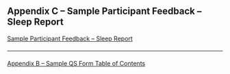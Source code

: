## Appendix C – Sample Participant Feedback – Sleep Report

<a href=":files_path:/forms" class="btn btn-primary btn-large">
  <span class="glyphicon glyphicon-file"></span>
  Sample Participant Feedback – Sleep Report
</a>

<hr class="soften" style="margin-top: 20px;margin-bottom: 20px;"/>

<div class="center">
<div class="btn-group">
  <a href=":pages_path:/mop/6-AB-mop-sample-qs-form.md" class="btn btn-default">
    <span class="glyphicon glyphicon-chevron-left"></span>
    Appendix B – Sample QS Form
  </a>

  <a href=":pages_path:/mop/6-00-mop-toc.md" class="btn btn-default">
    <span class="glyphicon glyphicon-chevron-up"></span>
    Table of Contents
  </a>
</div>
</div>
